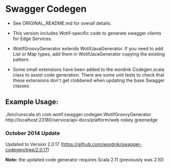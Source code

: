 # Swagger Codegen 

* See ORIGINAL_README.md for overall details.

* This version includes Wotif-specific code to generate swagger clients for Edge Services.

* WotifGroovyGenerator extends WotifJavaGenerator. If you need to add List or Map types, add them in WotifJavaGenerator copying the existing pattern.

* Some small extensions have been added to the wordnik Codegen.scala class to assist code generation. There are some unit tests to check that these extensions
don't get clobbered when updating the base Swagger classes.

## Example Usage:

./bin/runscala.sh com.wotif.swagger.codegen.WotifGroovyGenerator http://localhost:23180/service/api-docs/platform/web nokey greenedge

### October 2014 Update

Updated to Version 2.0.17 (https://github.com/wordnik/swagger-codegen/tree/2.0.17)

**Note:** the updated code generator requires Scala 2.11 (previously was 2.10)